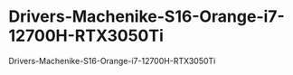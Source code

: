 # Drivers-Machenike-S16-Orange-i7-12700H-RTX3050Ti
Drivers-Machenike-S16-Orange-i7-12700H-RTX3050Ti
